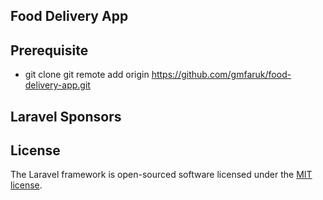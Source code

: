 
## Food Delivery App


## Prerequisite 
- git clone git remote add origin https://github.com/gmfaruk/food-delivery-app.git


## Laravel Sponsors


## License

The Laravel framework is open-sourced software licensed under the [MIT license](https://opensource.org/licenses/MIT).
